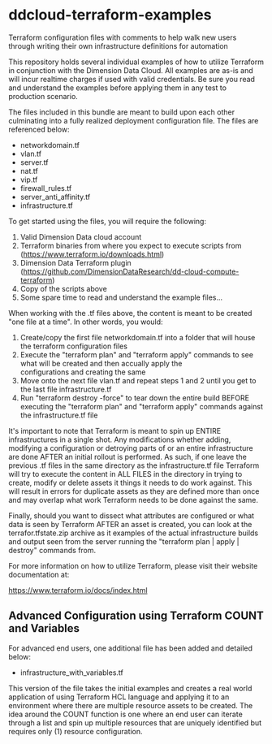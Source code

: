 # ddcloud-terraform-examples
Terraform configuration files with comments to help walk new users through writing their own infrastructure definitions for automation

This repository holds several individual examples of how to utilize Terraform in conjunction with the Dimension Data Cloud.  All examples are as-is and will incur realtime charges if used with valid credentials.  Be sure you read and understand the examples before applying them in any test to production scenario.

The files included in this bundle are meant to build upon each other culminating into a fully realized deployment configuration file.  The files are referenced below:

- networkdomain.tf
- vlan.tf
- server.tf
- nat.tf
- vip.tf
- firewall_rules.tf
- server_anti_affinity.tf
- infrastructure.tf

To get started using the files, you will require the following:

1.  Valid Dimension Data cloud account
2.  Terraform binaries from where you expect to execute scripts from (https://www.terraform.io/downloads.html)
3.  Dimension Data Terraform plugin (https://github.com/DimensionDataResearch/dd-cloud-compute-terraform)
4.  Copy of the scripts above 
5.  Some spare time to read and understand the example files...

When working with the .tf files above, the content is meant to be created "one file at a time".  In other words, you would:

1.  Create/copy the first file networkdomain.tf into a folder that will house the terraform configuration files
2.  Execute the "terraform plan" and "terraform apply" commands to see what will be created and then accually apply the     
    configurations and creating the same
3.  Move onto the next file vlan.tf and repeat steps 1 and 2 until you get to the last file infrastructure.tf
4.  Run "terraform destroy -force" to tear down the entire build BEFORE executing the "terraform plan" and "terraform apply" 
    commands against the infrastructure.tf file
    
It's important to note that Terraform is meant to spin up ENTIRE infrastructures in a single shot.  Any modifications whether adding, modifying a configuration or detroying parts of or an entire infrastructure are done AFTER an initial rollout is performed.  As such, if one leave the previous .tf files in the same directory as the infrastructure.tf file Terraform will try to execute the content in ALL FILES in the directory in trying to create, modify or delete assets it things it needs to do work against.  This will result in errors for duplicate assets as they are defined more than once and may overlap what work Terraform needs to be done against the same. 

Finally, should you want to dissect what attributes are configured or what data is seen by Terraform AFTER an asset is created, you can look at the terrafor.tfstate.zip archive as it examples of the actual infrastructure builds and output seen from the server running the "terraform plan | apply | destroy" commands from.

For more information on how to utilize Terraform, please visit their website documentation at:

https://www.terraform.io/docs/index.html


## Advanced Configuration using Terraform COUNT and Variables

For advanced end users, one additional file has been added and detailed below:

- infrastructure_with_variables.tf

This version of the file takes the initial examples and creates a real world application of using Terraform HCL language and applying it to an environment where there are multiple resource assets to be created.  The idea around the COUNT function is one where an end user can iterate through a list and spin up multiple resources that are uniquely identified but requires only (1) resource configuration.
